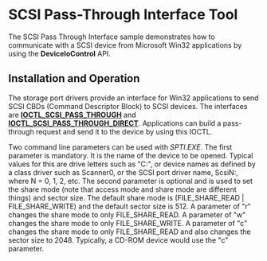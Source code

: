 <!---
    name: SCSI Pass-Through Interface Tool
    platform: Application
    language: cpp
    category: Storage
    description:  Demonstrates how to communicate with a SCSI device using pass-through IOCTLs in an application using DeviceIoControl API.
    samplefwlink: http://go.microsoft.com/fwlink/p/?LinkId=617990
--->


SCSI Pass-Through Interface Tool
================================

The SCSI Pass Through Interface sample demonstrates how to communicate with a SCSI device from Microsoft Win32 applications by using the **DeviceIoControl** API.

Installation and Operation
--------------------------

The storage port drivers provide an interface for Win32 applications to send SCSI CBDs (Command Descriptor Block) to SCSI devices. The interfaces are [**IOCTL\_SCSI\_PASS\_THROUGH**](https://msdn.microsoft.com/en-us/library/windows/hardware/ff560519) and [**IOCTL\_SCSI\_PASS\_THROUGH\_DIRECT**](https://msdn.microsoft.com/en-us/library/windows/hardware/ff560521). Applications can build a pass-through request and send it to the device by using this IOCTL.

Two command line parameters can be used with *SPTI.EXE*. The first parameter is mandatory. It is the name of the device to be opened. Typical values for this are drive letters such as "C:", or device names as defined by a class driver such as Scanner0, or the SCSI port driver name, ScsiN:, where N = 0, 1, 2, etc. The second parameter is optional and is used to set the share mode (note that access mode and share mode are different things) and sector size. The default share mode is (FILE\_SHARE\_READ | FILE\_SHARE\_WRITE) and the default sector size is 512. A parameter of "r" changes the share mode to only FILE\_SHARE\_READ. A parameter of "w" changes the share mode to only FILE\_SHARE\_WRITE. A parameter of "c" changes the share mode to only FILE\_SHARE\_READ and also changes the sector size to 2048. Typically, a CD-ROM device would use the "c" parameter.

